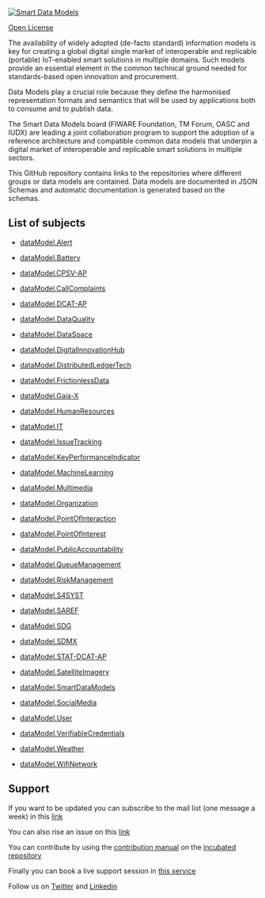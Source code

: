 [![Smart Data Models](https://smartdatamodels.org/wp-content/uploads/2022/01/SmartDataModels_logo.png "Logo")](https://smartdatamodels.org)
[Open License](https://github.com/smart-data-models//CrossSector/blob/master//LICENSE.md)

The availability of widely adopted (de-facto standard) information models is key for creating a global digital single market of interoperable and replicable (portable) IoT-enabled smart solutions in multiple domains. Such models provide an essential element in the common technical ground needed for standards-based open innovation and procurement.

Data Models play a crucial role because they define the harmonised representation formats and semantics that will be used by applications both to consume and to publish data.

The Smart Data Models board (FIWARE Foundation, TM Forum, OASC and IUDX) are leading a joint collaboration program to support the adoption of a reference architecture and compatible common data models that underpin a digital market of interoperable and replicable smart solutions in multiple sectors.

This GitHub repository contains links to the repositories where different groups or data models are contained. Data models are documented in JSON Schemas and automatic documentation is generated based on the schemas. 

## List of subjects

* [dataModel.Alert](https://github.com/smart-data-models/dataModel.Alert)
* [dataModel.Battery](https://github.com/smart-data-models/dataModel.Battery)
* [dataModel.CPSV-AP](https://github.com/smart-data-models/dataModel.CPSV-AP)
* [dataModel.CallComplaints](https://github.com/smart-data-models/dataModel.CallComplaints)
* [dataModel.DCAT-AP](https://github.com/smart-data-models/dataModel.DCAT-AP)
* [dataModel.DataQuality](https://github.com/smart-data-models/dataModel.DataQuality)
* [dataModel.DataSpace](https://github.com/smart-data-models/dataModel.DataSpace)
* [dataModel.DigitalInnovationHub](https://github.com/smart-data-models/dataModel.DigitalInnovationHub)
* [dataModel.DistributedLedgerTech](https://github.com/smart-data-models/dataModel.DistributedLedgerTech)
* [dataModel.FrictionlessData](https://github.com/smart-data-models/dataModel.FrictionlessData)
* [dataModel.Gaia-X](https://github.com/smart-data-models/dataModel.Gaia-X)
* [dataModel.HumanResources](https://github.com/smart-data-models/dataModel.HumanResources)
* [dataModel.IT](https://github.com/smart-data-models/dataModel.IT)
* [dataModel.IssueTracking](https://github.com/smart-data-models/dataModel.IssueTracking)
* [dataModel.KeyPerformanceIndicator](https://github.com/smart-data-models/dataModel.KeyPerformanceIndicator)
* [dataModel.MachineLearning](https://github.com/smart-data-models/dataModel.MachineLearning)
* [dataModel.Multimedia](https://github.com/smart-data-models/dataModel.Multimedia)
* [dataModel.Organization](https://github.com/smart-data-models/dataModel.Organization)
* [dataModel.PointOfInteraction](https://github.com/smart-data-models/dataModel.PointOfInteraction)
* [dataModel.PointOfInterest](https://github.com/smart-data-models/dataModel.PointOfInterest)
* [dataModel.PublicAccountability](https://github.com/smart-data-models/dataModel.PublicAccountability)
* [dataModel.QueueManagement](https://github.com/smart-data-models/dataModel.QueueManagement)
* [dataModel.RiskManagement](https://github.com/smart-data-models/dataModel.RiskManagement)
* [dataModel.S4SYST](https://github.com/smart-data-models/dataModel.S4SYST)
* [dataModel.SAREF](https://github.com/smart-data-models/dataModel.SAREF)
* [dataModel.SDG](https://github.com/smart-data-models/dataModel.SDG)
* [dataModel.SDMX](https://github.com/smart-data-models/dataModel.SDMX)
* [dataModel.STAT-DCAT-AP](https://github.com/smart-data-models/dataModel.STAT-DCAT-AP)
* [dataModel.SatelliteImagery](https://github.com/smart-data-models/dataModel.SatelliteImagery)
* [dataModel.SmartDataModels](https://github.com/smart-data-models/dataModel.SmartDataModels)
* [dataModel.SocialMedia](https://github.com/smart-data-models/dataModel.SocialMedia)
* [dataModel.User](https://github.com/smart-data-models/dataModel.User)
* [dataModel.VerifiableCredentials](https://github.com/smart-data-models/dataModel.VerifiableCredentials)
* [dataModel.Weather](https://github.com/smart-data-models/dataModel.Weather)
* [dataModel.WifiNetwork](https://github.com/smart-data-models/dataModel.WifiNetwork)
## Support
If you want to be updated you can subscribe to the mail list (one message a week) in this [link](https://smartdatamodels.org/index.php/subscriptions-page/)
You can also rise an issue on this [link](https://smartdatamodels.org/index.php/submit-an-issue-2/)
You can contribute by using the [contribution manual](https://bit.ly/contribution_manual) on the [incubated repository](https://github.com/smart-data-models/incubated/tree/master)
Finally you can book a live support session in [this service](https://calendly.com/smartdatamodels)
Follow us on [Twitter](https://twitter.com/smartdatamodels) and [Linkedin](https://www.linkedin.com/company/72642317/)
